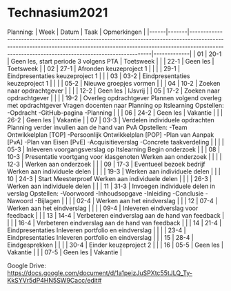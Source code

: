 # Technasium2021

Planning:
| Week | Datum | Taak                                                                                                                                                                                                                       | Opmerkingen |
|------|-------|----------------------------------------------------------------------------------------------------------------------------------------------------------------------------------------------------------------------------|-------------|
| 01   | 20-1  | Geen les, start periode 3 volgens PTA                                                                                                                                                                                      | Toetsweek   |
|      | 22-1  | Geen les                                                                                                                                                                                                                   | Toetsweek   |
| 02   | 27-1  | Afronden keuzeproject 1                                                                                                                                                                                                    |             |
|      | 29-1  | Eindpresentaties keuzeproject 1                                                                                                                                                                                            |             |
| 03   | 03-2  | Eindpresentaties keuzeproject 1                                                                                                                                                                                            |             |
|      | 05-2  | Nieuwe groepjes vormen                                                                                                                                                                                                     |             |
| 04   | 10-2  | Zoeken naar opdrachtgever                                                                                                                                                                                                  |             |
|      | 12-2  | Geen les                                                                                                                                                                                                                   | IJsvrij     |
| 05   | 17-2  | Zoeken naar opdrachtgever                                                                                                                                                                                                  |             |
|      | 19-2  | Overleg opdrachtgever Plannen volgend overleg met opdrachtgever Vragen docenten naar Planning op Itslearning Opstellen: -Opdracht -GitHub-pagina -Planning |             |
| 06   | 24-2  | Geen les                                                                                                                                                                                                                   | Vakantie    |
|      | 26-2  | Geen les                                                                                                                                                                                                                   | Vakantie    |
| 07   | 03-3  | Verdelen individuele opdrachten Planning verder invullen aan de hand van PvA Opstellen: -Team Ontwikkelplan [TOP] -Persoonlijk Ontwikkelplan [POP] -Plan van Aanpak [PvA] -Plan van Eisen [PvE] -Acquisitieverslag -Concrete taakverdeling                                                 |             |
|      | 05-3  | Inleveren voorgangsverslag op Itslearning Begin onderzoek                                                                                                                                                                  |             |
| 08   | 10-3  | Presentatie voortgang voor klasgenoten Werken aan onderzoek                                                                                                                                                                |             |
|      | 12-3  | Werken aan onderzoek                                                                                                                                                                                                       |             |
| 09   | 17-3  | Eventueel bezoek bedrijf Werken aan individuele delen                                                                                                                                                                      |             |
|      | 19-3  | Werken aan individuele delen                                                                                                                                                                                               |             |
| 10   | 24-3  | Start Meesterproef Werken aan individuele delen                                                                                                                                                                            |             |
|      | 26-3  | Werken aan individuele delen                                                                                                                                                                                               |             |
| 11   | 31-3  | Invoegen individuele delen in verslag Opstellen: -Voorwoord -Inhoudsopgave -Inleiding -Conclusie -Nawoord -Bijlagen                                                                                                        |             |
|      | 02-4  | Werken aan het eindverslag                                                                                                                                                                                                 |             |
| 12   | 07-4  | Werken aan het eindverslag                                                                                                                                                                                                 |             |
|      | 09-4  | Inleveren eindverslag voor feedback                                                                                                                                                                                        |             |
| 13   | 14-4  | Verbeteren eindverslag aan de hand van feedback                                                                                                                                                                            |             |
|      | 16-4  | Verbeteren eindverslag aan de hand van feedback                                                                                                                                                                            |             |
| 14   | 21-4  | Eindpresentaties Inleveren portfolio en eindverslag                                                                                                                                                                        |             |
|      | 23-4  | Eindpresentaties Inleveren portfolio en eindverslag                                                                                                                                                                        |             |
| 15   | 28-4  | Eindgesprekken                                                                                                                                                                                                             |             |
|      | 30-4  | Einder keuzeproject 2                                                                                                                                                                                                      |             |
| 16   | 05-5  | Geen les                                                                                                                                                                                                                   | Vakantie    |
|      | 07-5  | Geen les                                                                                                                                                                                                                   | Vakantie    |

Google Drive:
https://docs.google.com/document/d/1a1peizJuSPXtc55tJLQ_Ty-KkSYVr5dP4HN5SW9Cacc/edit#
